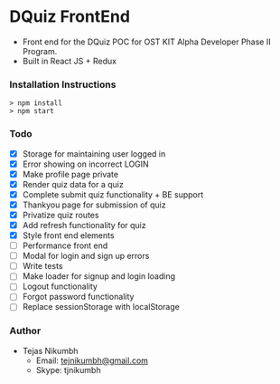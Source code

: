 # DQuiz FrontEnd
- Front end for the DQuiz POC for OST KIT Alpha Developer Phase II Program.
- Built in React JS + Redux

### Installation Instructions
```
> npm install
> npm start
```
### Todo
- [x] Storage for maintaining user logged in
- [x] Error showing on incorrect LOGIN
- [x] Make profile page private
- [x] Render quiz data for a quiz
- [x] Complete submit quiz functionality + BE support
- [x] Thankyou page for submission of quiz
- [x] Privatize quiz routes
- [x] Add refresh functionality for quiz
- [x] Style front end elements
- [ ] Performance front end
- [ ] Modal for login and sign up errors
- [ ] Write tests
- [ ] Make loader for signup and login loading
- [ ] Logout functionality
- [ ] Forgot password functionality
- [ ] Replace sessionStorage with localStorage

### Author
- Tejas Nikumbh
  - Email: tejnikumbh@gmail.com
  - Skype: tjnikumbh
